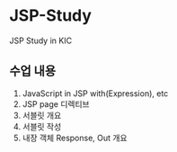 # JSP-Study
JSP Study in KIC

## 수업 내용

1. JavaScript in JSP
   with(Expression), etc
2. JSP page 디렉티브
3. 서블릿 개요
4. 서블릿 작성
5. 내장 객체 Response, Out 개요
